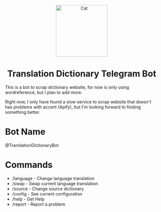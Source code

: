 <div align="center">
    <img src="https://translation-dictionary-telegram-bot.s3.amazonaws.com/3cc82d2de02993c9f82ebf393fdf9edb-maneki-neko-cat-by-vexels.png" alt="Cat" width="170">
    <h1>Translation Dictionary Telegram Bot</h1>
</div>

This is a bot to scrap dictionary website, for now is only using wordreference, but I plan to add more.

Right now, I only have found a slow service to scrap website that doesn't has problems with accent (Apify), but I'm looking forward to finding something better.

# Bot Name

@TranslationDictionaryBot

# Commands

- /language - Change language translation
- /swap - Swap current language translation
- /source - Change source dictionary
- /config - See current configuration
- /help - Get Help
- /report - Report a problem
